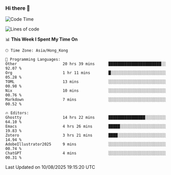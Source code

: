 ### Hi there 👋

<!--
**nicehiro/nicehiro** is a ✨ _special_ ✨ repository because its `README.md` (this file) appears on your GitHub profile.

Here are some ideas to get you started:

- 🔭 I’m currently working on ...
- 🌱 I’m currently learning ...
- 👯 I’m looking to collaborate on ...
- 🤔 I’m looking for help with ...
- 💬 Ask me about ...
- 📫 How to reach me: ...
- 😄 Pronouns: ...
- ⚡ Fun fact: ...
-->

<!--START_SECTION:waka-->
![Code Time](http://img.shields.io/badge/Code%20Time-880%20hrs%2036%20mins-blue)

![Lines of code](https://img.shields.io/badge/From%20Hello%20World%20I%27ve%20Written-1.7%20million%20lines%20of%20code-blue)

📊 **This Week I Spent My Time On** 

```text
🕑︎ Time Zone: Asia/Hong_Kong

💬 Programming Languages: 
Other                    20 hrs 39 mins      ███████████████████████░░   92.07 % 
Org                      1 hr 11 mins        █░░░░░░░░░░░░░░░░░░░░░░░░   05.28 % 
TOML                     13 mins             ░░░░░░░░░░░░░░░░░░░░░░░░░   00.98 % 
Nix                      10 mins             ░░░░░░░░░░░░░░░░░░░░░░░░░   00.76 % 
Markdown                 7 mins              ░░░░░░░░░░░░░░░░░░░░░░░░░   00.52 % 

🔥 Editors: 
Ghostty                  14 hrs 22 mins      ████████████████░░░░░░░░░   64.10 % 
Emacs                    4 hrs 26 mins       █████░░░░░░░░░░░░░░░░░░░░   19.83 % 
Zotero                   3 hrs 21 mins       ████░░░░░░░░░░░░░░░░░░░░░   14.94 % 
AdobeIllustrator2025     9 mins              ░░░░░░░░░░░░░░░░░░░░░░░░░   00.74 % 
ChatGPT                  4 mins              ░░░░░░░░░░░░░░░░░░░░░░░░░   00.31 % 
```


 Last Updated on 10/08/2025 19:15:20 UTC
<!--END_SECTION:waka-->
